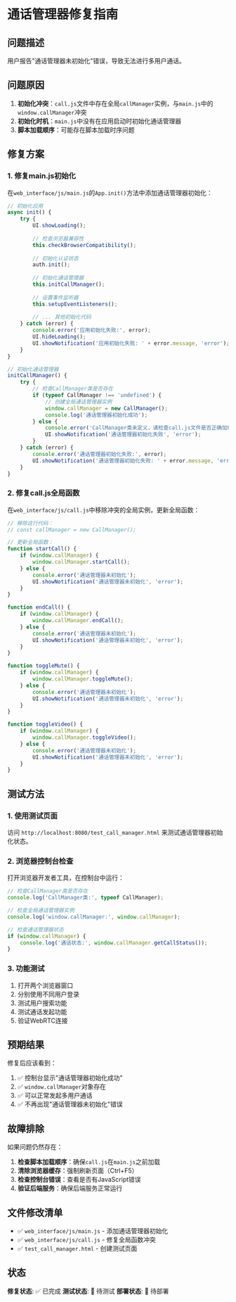 # 通话管理器修复指南

## 问题描述

用户报告"通话管理器未初始化"错误，导致无法进行多用户通话。

## 问题原因

1. **初始化冲突**：`call.js`文件中存在全局`callManager`实例，与`main.js`中的`window.callManager`冲突
2. **初始化时机**：`main.js`中没有在应用启动时初始化通话管理器
3. **脚本加载顺序**：可能存在脚本加载时序问题

## 修复方案

### 1. 修复main.js初始化

在`web_interface/js/main.js`的`App.init()`方法中添加通话管理器初始化：

```javascript
// 初始化应用
async init() {
    try {
        UI.showLoading();
        
        // 检查浏览器兼容性
        this.checkBrowserCompatibility();
        
        // 初始化认证状态
        auth.init();
        
        // 初始化通话管理器
        this.initCallManager();
        
        // 设置事件监听器
        this.setupEventListeners();
        
        // ... 其他初始化代码
    } catch (error) {
        console.error('应用初始化失败:', error);
        UI.hideLoading();
        UI.showNotification('应用初始化失败: ' + error.message, 'error');
    }
}

// 初始化通话管理器
initCallManager() {
    try {
        // 检查CallManager类是否存在
        if (typeof CallManager !== 'undefined') {
            // 创建全局通话管理器实例
            window.callManager = new CallManager();
            console.log('通话管理器初始化成功');
        } else {
            console.error('CallManager类未定义，请检查call.js文件是否正确加载');
            UI.showNotification('通话管理器初始化失败', 'error');
        }
    } catch (error) {
        console.error('通话管理器初始化失败:', error);
        UI.showNotification('通话管理器初始化失败: ' + error.message, 'error');
    }
}
```

### 2. 修复call.js全局函数

在`web_interface/js/call.js`中移除冲突的全局实例，更新全局函数：

```javascript
// 移除这行代码：
// const callManager = new CallManager();

// 更新全局函数：
function startCall() {
    if (window.callManager) {
        window.callManager.startCall();
    } else {
        console.error('通话管理器未初始化');
        UI.showNotification('通话管理器未初始化', 'error');
    }
}

function endCall() {
    if (window.callManager) {
        window.callManager.endCall();
    } else {
        console.error('通话管理器未初始化');
        UI.showNotification('通话管理器未初始化', 'error');
    }
}

function toggleMute() {
    if (window.callManager) {
        window.callManager.toggleMute();
    } else {
        console.error('通话管理器未初始化');
        UI.showNotification('通话管理器未初始化', 'error');
    }
}

function toggleVideo() {
    if (window.callManager) {
        window.callManager.toggleVideo();
    } else {
        console.error('通话管理器未初始化');
        UI.showNotification('通话管理器未初始化', 'error');
    }
}
```

## 测试方法

### 1. 使用测试页面

访问 `http://localhost:8080/test_call_manager.html` 来测试通话管理器初始化状态。

### 2. 浏览器控制台检查

打开浏览器开发者工具，在控制台中运行：

```javascript
// 检查CallManager类是否存在
console.log('CallManager类:', typeof CallManager);

// 检查全局通话管理器实例
console.log('window.callManager:', window.callManager);

// 检查通话管理器状态
if (window.callManager) {
    console.log('通话状态:', window.callManager.getCallStatus());
}
```

### 3. 功能测试

1. 打开两个浏览器窗口
2. 分别使用不同用户登录
3. 测试用户搜索功能
4. 测试通话发起功能
5. 验证WebRTC连接

## 预期结果

修复后应该看到：

1. ✅ 控制台显示"通话管理器初始化成功"
2. ✅ `window.callManager`对象存在
3. ✅ 可以正常发起多用户通话
4. ✅ 不再出现"通话管理器未初始化"错误

## 故障排除

如果问题仍然存在：

1. **检查脚本加载顺序**：确保`call.js`在`main.js`之前加载
2. **清除浏览器缓存**：强制刷新页面（Ctrl+F5）
3. **检查控制台错误**：查看是否有JavaScript错误
4. **验证后端服务**：确保后端服务正常运行

## 文件修改清单

- ✅ `web_interface/js/main.js` - 添加通话管理器初始化
- ✅ `web_interface/js/call.js` - 修复全局函数冲突
- ✅ `test_call_manager.html` - 创建测试页面

## 状态

**修复状态**: ✅ 已完成
**测试状态**: 🔄 待测试
**部署状态**: 🔄 待部署 